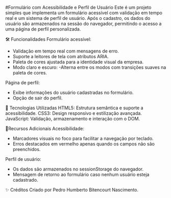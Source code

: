 #Formulário com Acessibilidade e Perfil de Usuário
Este é um projeto simples que implementa um formulário acessível com validação em tempo real e um sistema de perfil de usuário. 
Após o cadastro, os dados do usuário são armazenados na sessão do navegador, permitindo o acesso a uma página de perfil personalizada.

🛠️ Funcionalidades
Formulário acessível:
- Validação em tempo real com mensagens de erro.
- Suporte a leitores de tela com atributos ARIA.
- Paleta de cores ajustada para a identidade visual da empresa.
- Modo claro e escuro:
-Alterna entre os modos com transições suaves na paleta de cores.

Página de perfil:
- Exibe informações do usuário cadastradas no formulário.
- Opção de sair do perfil.

🚀 Tecnologias Utilizadas
HTML5: Estrutura semântica e suporte a acessibilidade.
CSS3: Design responsivo e estilização avançada.
JavaScript: Validação, armazenamento e interação com o DOM.

🌟Recursos Adicionais
Acessibilidade:
- Marcadores visuais no foco para facilitar a navegação por teclado.
- Erros destacados em vermelho apenas quando os campos não são preenchidos.

Perfil de usuário:
- Os dados são armazenados no sessionStorage do navegador.
- Mensagem de retorno ao formulário caso nenhum usuário esteja cadastrado.

✨ Créditos
Criado por Pedro Humberto Bitencourt Nascimento.
